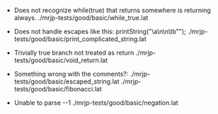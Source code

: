 - Does not recognize while(true) that returns somewhere is returning always.
    ./mrjp-tests/good/basic/while_true.lat

- Does not handle escapes like this: printString("\\a\\n\n\tb\"");
    ./mrjp-tests/good/basic/print_complicated_string.lat

- Trivially true branch not treated as return
    ./mrjp-tests/good/basic/void_return.lat

- Something wrong with the comments?:
    ./mrjp-tests/good/basic/escaped_string.lat
    ./mrjp-tests/good/basic/fibonacci.lat

- Unable to parse --1
    ./mrjp-tests/good/basic/negation.lat
